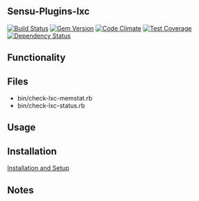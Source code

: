 ## Sensu-Plugins-lxc

[ ![Build Status](https://travis-ci.org/sensu-plugins/sensu-plugins-lxc.svg?branch=master)](https://travis-ci.org/sensu-plugins/sensu-plugins-lxc)
[![Gem Version](https://badge.fury.io/rb/sensu-plugins-lxc.svg)](http://badge.fury.io/rb/sensu-plugins-lxc)
[![Code Climate](https://codeclimate.com/github/sensu-plugins/sensu-plugins-lxc/badges/gpa.svg)](https://codeclimate.com/github/sensu-plugins/sensu-plugins-lxc)
[![Test Coverage](https://codeclimate.com/github/sensu-plugins/sensu-plugins-lxc/badges/coverage.svg)](https://codeclimate.com/github/sensu-plugins/sensu-plugins-lxc)
[![Dependency Status](https://gemnasium.com/sensu-plugins/sensu-plugins-lxc.svg)](https://gemnasium.com/sensu-plugins/sensu-plugins-lxc)

## Functionality

## Files
 * bin/check-lxc-memstat.rb
 * bin/check-lxc-status.rb

## Usage

## Installation

[Installation and Setup](http://sensu-plugins.io/docs/installation_instructions.html)

## Notes
